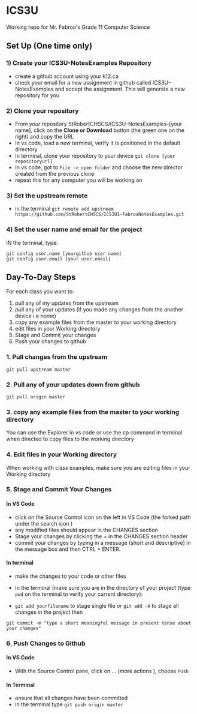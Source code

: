 # ICS3U
Working repo for Mr. Fabroa's Grade 11 Computer Science
 
## Set Up (One time only)

### 1) Create your ICS3U-NotesExamples Repository
* create a github account using your k12.ca
* check your email for a new assignment in github called ICS3U-NotesExamples and accept the assignment.  This will generate a new repository for you

### 2) Clone your repository
* From *your* repository StRobertCHSCS/ICS3U-NotesExamples-[your name], click on the **Clone or Download** button (the green one on the right) and copy the URL
* In vs code, load a new terminal, verify it is positioned in the default directory
* In terminal, clone your repository to your device `git clone [your repositoryurl]`
* In vs code, got to `File -> open folder` and choose the new director created from the previous clone 
* repeat this for any computer you will be working on

### 3) Set the upstream remote
* in the terminal `git remote add upstream https://github.com/StRobertCHSCS/ICS3U1-FabroaNotesExamples.git`

### 4) Set the user name and email for the project
IN the terminal, type:
```
git config user.name [yourgithub user name]
git config user.email [your user.email]
```


## Day-To-Day Steps
For each class you want to:
1. pull any of my updates from the upstream
2. pull any of your updates (if you made any changes from the another device i.e home)
3. copy any example files from the master to your working directory
4. edit files in your Working directory
5. Stage and Commit your changes
6. Push your changes to github

### 1. Pull changes from the upstream
`git pull upstream master`

### 2. Pull any of your updates down from github
`git pull origin master`

### 3. copy any example files from the master to your working directory
You can use the Explorer in vs code or use the cp command in terminal when directed to copy files to the working directory

### 4. Edit files in your Working directory
When working with class examples, make sure you are editing files in your Working directory

### 5. Stage and Commit Your Changes
#### In VS Code
* click on the Source Control icon on the left in VS Code (the forked path under the search icon )
* any modified files should appear in the CHANGES section
* Stage your changes by clicking the + in the CHANGES section header
* commit your changes by typing in a message (short and descriptive) in the message box and then CTRL + ENTER.

#### In terminal
* make the changes to your code or other files
* In the terminal (make sure you are in the directory of your project (type `pwd` on the terminal to verify your current directory):

* `git add yourfilename` to stage single file or `git add -A` to stage all changes in the project
then

```
git commit -m "type a short meaningful message in present tense about your changes"
```

### 6. Push Changes to Github
#### In VS Code
* With the Source Control pane, click on ... (more actions ), choose `Push`

#### In Terminal
* ensure that all changes have been committed
* in the terminal type `git push origin master`








